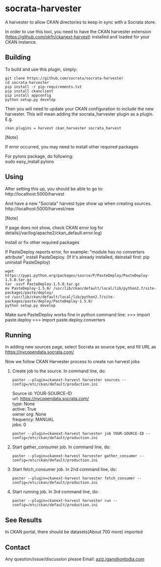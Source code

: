 socrata-harvester
=================

A harvester to allow CKAN directories to keep in sync with a Socrata store.

In order to use this tool, you need to have the CKAN harvester extension (https://github.com/okfn/ckanext-harvest)
installed and loaded for your CKAN instance.


Building
------------

To build and use this plugin, simply:

    git clone https://github.com/socrata/socrata-harvester
    cd socrata-harvester
    pip install -r pip-requirements.txt
    pip install ckanclient
    pip install appconfig
    python setup.py develop

Then you will need to update your CKAN configuration to include the new harvester.  This will mean adding the
socrata_harvester plugin as a plugin.  E.g.

    ckan.plugins = harvest ckan_harvester socrata_harvest

[Note]

If error occurred, you may need to install other required packages

For pylons package, do following:   
    sudo easy_install pylons


Using
------------

After setting this up, you should be able to go to:
    http://localhost:5000/harvest

And have a new "Socrata" harvest type show up when creating sources.
    http://localhost:5000/harvest/new

[Note]

If page does not show, check CKAN error log for details(/var/log/apache2/ckan_default.error.log)

Install or fix other required packages

If PasteDeploy reports error, for example: "module has no converters attribute", install PasteDeploy. 
(If it's already installed, deinstall first: pip uninstall PasteDeploy)

    wget https://pypi.python.org/packages/source/P/PasteDeploy/PasteDeploy-1.5.0.tar.gz
    tar -xzvf PasteDeploy-1.5.0.tar.gz
    mv PasteDeploy-1.5.0/ /usr/lib/ckan/default/local/lib/python2.7/site-packages/paste/deploy/
    cd /usr/lib/ckan/default/local/lib/python2.7/site-packages/paste/deploy/PasteDeploy-1.5.0/
    python setup.py develop

Make sure PasteDeploy works fine in python command line:
    >>> import paste.deploy
    >>> import paste.deploy.converters


Running 
------------

In adding new sources page, select Socrata as source type, and fill URL as https://nycopendata.socrata.com/

Now we follow CKAN Harvester process to create run harvest jobs

1. Create job to the source. In command line, do:
    ```
    paster --plugin=ckanext-harvest harvester sources --config=/etc/ckan/default/production.ini
    ```
    Source id: YOUR-SOURCE-ID    
          url: https://nycopendata.socrata.com/    
         type: None    
       active: True    
    owner org: None    
    frequency: MANUAL    
         jobs: 0    
    
    ```
    paster --plugin=ckanext-harvest harvester job YOUR-SOURCE-ID --config=/etc/ckan/default/production.ini
    ```

2. Start gather_consumer job. In command line, do:
    ```
    paster --plugin=ckanext-harvest harvester gather_consumer --config=/etc/ckan/default/production.ini
    ```

3. Start fetch_consumer job. In 2nd command line, do:
    ```
    paster --plugin=ckanext-harvest harvester fetch_consumer --config=/etc/ckan/default/production.ini
    ```

4. Start running job. In 3rd command line, do:
    ```
    paster --plugin=ckanext-harvest harvester run --config=/etc/ckan/default/production.ini
    ```


See Results
------------

In CKAN portal, there should be datasets(About 700 more) imported


Contact
------------

Any question/issue/discussion please Email: aziz.igam@ontodia.com
